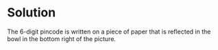 # Solution
The 6-digit pincode is written on a piece of paper that is reflected in the
bowl in the bottom right of the picture.